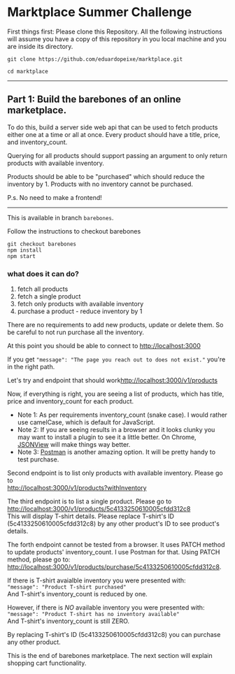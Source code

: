 # Marktplace Summer Challenge

First things first: Please clone this Repository.
All the following instructions will assume you have a copy of this repository in you local machine and you are inside its directory.

```
git clone https://github.com/eduardopeixe/marktplace.git

cd marktplace
```

---

## Part 1: Build the barebones of an online marketplace.

To do this, build a server side web api that can be used to fetch products either one at a time or all at once.
Every product should have a title, price, and inventory_count.

Querying for all products should support passing an argument to only return products with available inventory.

Products should be able to be "purchased" which should reduce the inventory by 1. Products with no inventory cannot be purchased.

P.s. No need to make a frontend!

---

This is available in branch `barebones`.

Follow the instructions to checkout barebones

```
git checkout barebones
npm install
npm start
```

### what does it can do?

1. fetch all products
2. fetch a single product
3. fetch only products with available inventory
4. purchase a product - reduce inventory by 1

There are no requirements to add new products, update or delete them. So be careful to not run purchase all the inventory.

At this point you should be able to connect to [http://localhost:3000](http://localhost:3000)

If you get `"message": "The page you reach out to does not exist."` you're in the right path.

Let's try and endpoint that should work[http://localhost:3000/v1/products](http://localhost:3000/v1/products)

Now, if everything is right, you are seeing a list of products, which has title, price and inventory_count for each product.

- Note 1: As per requirements inventory_count (snake case). I would rather use camelCase, which is default for JavaScript.
- Note 2: If you are seeing results in a browser and it looks clunky you may want to install a plugin to see it a little better. On Chrome, [JSONView](https://chrome.google.com/webstore/detail/jsonview/chklaanhfefbnpoihckbnefhakgolnmc?hl=en) will make things way better.
- Note 3: [Postman](https://www.getpostman.com/apps) is another amazing option. It will be pretty handy to test purchase.

Second endpoint is to list only products with available inventory. Please go to  
 [http://localhost:3000/v1/products?withInventory](http://localhost:3000/v1/products?withInventory)

The third endpoint is to list a single product. Please go to [http://localhost:3000/v1/products/5c4133250610005cfdd312c8](http://localhost:3000/v1/products/5c4133250610005cfdd312c8)  
This will display T-shirt details. Please replace T-shirt's ID (5c4133250610005cfdd312c8) by any other product's ID to see product's details.

The forth endpoint cannot be tested from a browser. It uses PATCH method to update products' inventory_count. I use Postman for that. Using PATCH method, please go to:  
[http://localhost:3000/v1/products/purchase/5c4133250610005cfdd312c8](http://localhost:3000/v1/products/purchase/5c4133250610005cfdd312c8).

If there is T-shirt avaialble inventory you were presented with:  
`"message": "Product T-shirt purchased"`  
And T-shirt's inventory_count is reduced by one.

However, if there is _NO_ available inventory you were presented with:  
`"message": "Product T-shirt has no inventory available"`  
And T-shirt's inventory_count is still ZERO.

By replacing T-shirt's ID (5c4133250610005cfdd312c8) you can purchase any other product.

This is the end of barebones marketplace. The next section will explain shopping cart functionality.
